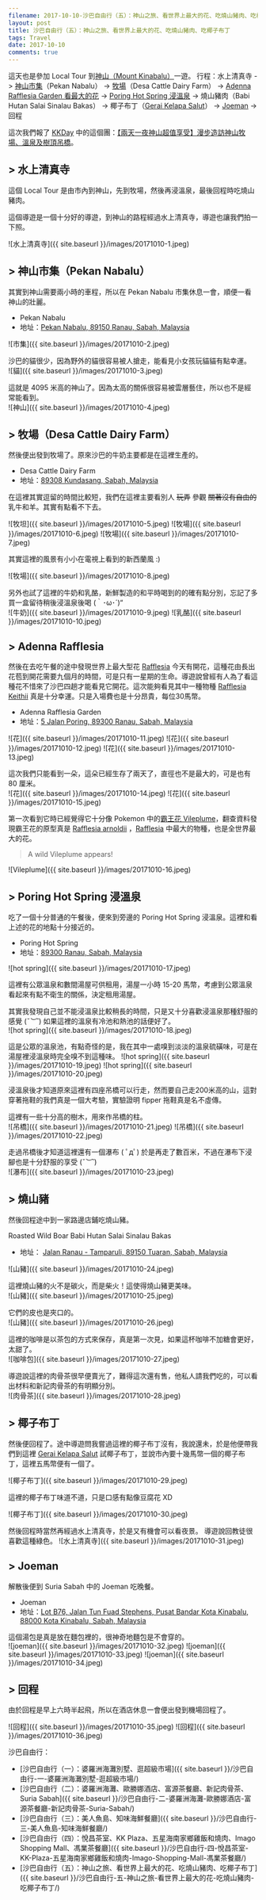```yaml
---
filename: 2017-10-10-沙巴自由行（五）：神山之旅、看世界上最大的花、吃燒山豬肉、吃椰子布丁.md
layout: post
title: 沙巴自由行（五）：神山之旅、看世界上最大的花、吃燒山豬肉、吃椰子布丁
tags: Travel
date: 2017-10-10
comments: true
---
```


這天也是參加 Local Tour 到[神山（Mount Kinabalu）](https://en.m.wikipedia.org/wiki/Mount_Kinabalu)一遊。 
行程：水上清真寺 -> [神山市集](https://www.google.com.hk/maps/place/Pekan+Nabalu,+89150+Ranau,+Sabah,+Malaysia/@6.0299369,116.4592218,15z/data=!4m2!3m1!1s0x323b9f98b0a31dc5:0x9a652289e7f151f1?sa=X&hl=en-hk)（Pekan Nabalu） -> [牧場](https://www.google.com.hk/maps/place/desa+dairy+farm/@6.0163256,116.5914956,13z/data=!4m2!3m1!1s0x0:0xe6eb49c35ff2519f?sa=X&hl=en-hk)（Desa Cattle Dairy Farm） -> [Adenna Rafflesia Garden 看最大的花](https://maps.google.com.hk/maps?client=safari&hl=en-hk&biw=551&bih=795&um=1&ie=UTF-8&fb=1&gl=hk&entry=s&sa=X&ftid=0x323bbe08e13833bf:0x5911868a676237cc&gmm=CgIgAQ%3D%3D) -> [Poring Hot Spring 浸溫泉](https://www.google.com.hk/maps/place//data=!4m2!3m1!1s0x323bbde27680ca83:0x6e1212d7f13696ea?sa=X&hl=en-hk) -> 燒山豬肉（Babi Hutan Salai Sinalau Bakas） -> 椰子布丁（[Gerai Kelapa Salut](https://foursquare.com/v/gerai-kelapa-salut/4ea8eda89a522efffb63ed1e)） -> [Joeman](https://www.google.com.hk/maps/place/Joeman+Bistro+%26+Cafe,+Lot+B76,+Jalan+Tun+Fuad+Stephens,+Pusat+Bandar+Kota+Kinabalu,+88000+Kota+Kinabalu,+Sabah,+Malaysia/@5.987565,116.0766099,17z/data=!4m2!3m1!1s0x323b69889cf0495f:0x219c421f94648bbb?hl=en-hk) -> 回程

這次我們報了 [KKDay](https://www.kkday.com/en) 中的這個團：[【兩天一夜神山超值享受】漫步造訪神山牧場、溫泉及樹頂吊橋](https://www.kkday.com/zh-hk/product/10262)。 

## > 水上清真寺

這個 Local Tour 是由市內到神山，先到牧場，然後再浸溫泉，最後回程時吃燒山豬肉。

這個導遊是一個十分好的導遊，到神山的路程經過水上清真寺，導遊也讓我們拍一下照。  

![水上清真寺]({{ site.baseurl }}/images/20171010-1.jpeg)

## > 神山市集（Pekan Nabalu）

其實到神山需要兩小時的車程，所以在 Pekan Nabalu 市集休息一會，順便一看神山的壯麗。

* Pekan Nabalu
* 地址：[Pekan Nabalu, 89150 Ranau, Sabah, Malaysia](https://www.google.com.hk/maps/place/Pekan+Nabalu,+89150+Ranau,+Sabah,+Malaysia/@6.0299369,116.4592218,15z/data=!4m2!3m1!1s0x323b9f98b0a31dc5:0x9a652289e7f151f1?sa=X&hl=en-hk)

![市集]({{ site.baseurl }}/images/20171010-2.jpeg)

沙巴的貓很少，因為野外的貓很容易被人搶走，能看見小女孩玩貓貓有點幸運。  
![貓]({{ site.baseurl }}/images/20171010-3.jpeg)

這就是 4095 米高的神山了。因為太高的關係很容易被雲層藝住，所以也不是經常能看到。  
![神山]({{ site.baseurl }}/images/20171010-4.jpeg)

## > 牧場（Desa Cattle Dairy Farm）

然後便出發到牧場了。原來沙巴的牛奶主要都是在這裡生產的。

* Desa Cattle Dairy Farm
* 地址：[89308 Kundasang, Sabah, Malaysia](https://www.google.com.hk/maps/place/desa+dairy+farm/@6.0163256,116.5914956,13z/data=!4m2!3m1!1s0x0:0xe6eb49c35ff2519f?sa=X&hl=en-hk)

在這裡其實逗留的時間比較短，我們在這裡主要看別人 ~~玩弄~~ 參觀 ~~關著沒有自由的~~ 乳牛和羊。其實有點看不下去。

![牧坦]({{ site.baseurl }}/images/20171010-5.jpeg)
![牧場]({{ site.baseurl }}/images/20171010-6.jpeg)
![牧場]({{ site.baseurl }}/images/20171010-7.jpeg)

其實這裡的風景有小小在電視上看到的新西蘭風 :)

![牧場]({{ site.baseurl }}/images/20171010-8.jpeg)

另外也試了這裡的牛奶和乳酪，新鮮製造的和平時喝到的的確有點分別，忘記了多買一盒留待稍後浸溫泉後喝  (｀･ω･´)“  
![牛奶]({{ site.baseurl }}/images/20171010-9.jpeg)
![乳酪]({{ site.baseurl }}/images/20171010-10.jpeg)

## > Adenna Rafflesia
然後在去吃午餐的途中發現世界上最大型花 [Rafflesia](https://en.m.wikipedia.org/wiki/Rafflesia) 今天有開花，這種花由長出花苞到開花需要九個月的時間，可是只有一星期的生命。導遊說曾經有人為了看這種花不惜來了沙巴四趟才能看見它開花。這次能夠看見其中一種物種 [Rafflesia Keithii](https://en.m.wikipedia.org/wiki/Rafflesia_keithii) 真是十分幸運。只是入場費也是十分昂貴，每位30馬幣。

* Adenna Rafflesia Garden
* 地址：[5 Jalan Poring, 89300 Ranau, Sabah, Malaysia](https://maps.google.com.hk/maps?client=safari&hl=en-hk&biw=551&bih=795&um=1&ie=UTF-8&fb=1&gl=hk&entry=s&sa=X&ftid=0x323bbe08e13833bf:0x5911868a676237cc&gmm=CgIgAQ%3D%3D)

![花]({{ site.baseurl }}/images/20171010-11.jpeg)
![花]({{ site.baseurl }}/images/20171010-12.jpeg)
![花]({{ site.baseurl }}/images/20171010-13.jpeg)

這次我們只能看到一朵，這朵已經生存了兩天了，直徑也不是最大的，可是也有 80 厘米。  
![花]({{ site.baseurl }}/images/20171010-14.jpeg)
![花]({{ site.baseurl }}/images/20171010-15.jpeg)

第一次看到它時已經覺得它十分像 Pokemon 中的[霸王花 Vileplume](https://is.gd/xCGsmT)，翻查資料發現霸王花的原型真是 [Rafflesia arnoldii](https://en.m.wikipedia.org/wiki/Rafflesia_arnoldii) ，[Rafflesia](https://en.m.wikipedia.org/wiki/Rafflesia) 中最大的物種，也是全世界最大的花。  

> A wild Vileplume appears!

![Vileplume]({{ site.baseurl }}/images/20171010-16.jpeg)

## > Poring Hot Spring 浸溫泉
吃了一個十分普通的午餐後，便來到旁邊的 Poring Hot Spring 浸溫泉。這裡和看上述的花的地點十分接近的。

* Poring Hot Spring
* 地址：[89300 Ranau, Sabah, Malaysia](https://www.google.com.hk/maps/place//data=!4m2!3m1!1s0x323bbde27680ca83:0x6e1212d7f13696ea?sa=X&hl=en-hk)

![hot spring]({{ site.baseurl }}/images/20171010-17.jpeg)

這裡有公眾溫泉和數間湯屋可供租用，湯屋一小時 15-20 馬幣，考慮到公眾溫泉看起來有點不衛生的關係，決定租用湯屋。  

其實我發現自己並不能浸溫泉比較稍長的時間，只是又十分喜歡浸溫泉那種舒服的感覺  (*˘︶˘*) 如果這裡的溫泉有冷池和熱池的話便好了。  
![hot spring]({{ site.baseurl }}/images/20171010-18.jpeg)

這是公眾的溫泉池，有點奇怪的是，我在其中一處嗅到淡淡的溫泉硫磺味，可是在湯屋裡浸溫泉時完全嗅不到這種味。
![hot spring]({{ site.baseurl }}/images/20171010-19.jpeg)
![hot spring]({{ site.baseurl }}/images/20171010-20.jpeg)

浸溫泉後才知道原來這裡有四座吊橋可以行走，然而要自己走200米高的山，這對穿著拖鞋的我們真是一個大考驗，實驗證明 fipper 拖鞋真是名不虛傳。

這裡有一些十分高的樹木，用來作吊橋的柱。  
![吊橋]({{ site.baseurl }}/images/20171010-21.jpeg)
![吊橋]({{ site.baseurl }}/images/20171010-22.jpeg)

走過吊橋後才知道這裡還有一個瀑布 ( ﾟдﾟ) 於是再走了數百米，不過在瀑布下浸腳也是十分舒服的享受 (*˘︶˘*)   
![瀑布]({{ site.baseurl }}/images/20171010-23.jpeg)

## > 燒山豬
然後回程途中到一家路邊店鋪吃燒山豬。

Roasted Wild Boar Babi Hutan Salai Sinalau Bakas
* 地址： [Jalan Ranau - Tamparuli, 89150 Tuaran, Sabah, Malaysia](https://goo.gl/maps/q6tJsem8Y562)

![山豬]({{ site.baseurl }}/images/20171010-24.jpeg)

這裡燒山豬的火不是碳火，而是柴火！這使得燒山豬更美味。  
![山豬]({{ site.baseurl }}/images/20171010-25.jpeg)

它們的皮也是夾口的。  
![山豬]({{ site.baseurl }}/images/20171010-26.jpeg)

這裡的咖啡是以茶包的方式來保存，真是第一次見，如果這杯咖啡不加糖會更好，太甜了。  
![咖啡包]({{ site.baseurl }}/images/20171010-27.jpeg)

導遊說這裡的肉骨茶很早便賣光了，難得這次還有售，他私人請我們吃的，可以看出材料和新記肉骨茶的有明顯分別。  
![肉骨茶]({{ site.baseurl }}/images/20171010-28.jpeg)

## > 椰子布丁
然後便回程了。途中導遊問我嘗過這裡的椰子布丁沒有，我說還未，於是他便帶我們到這裡 [Gerai Kelapa Salut](https://foursquare.com/v/gerai-kelapa-salut/4ea8eda89a522efffb63ed1e) 試椰子布丁，並說市內要十幾馬幣一個的椰子布丁，這裡五馬幣便有一個了。

![椰子布丁]({{ site.baseurl }}/images/20171010-29.jpeg)

這裡的椰子布丁味道不道，只是口感有點像豆腐花 XD

![椰子布丁]({{ site.baseurl }}/images/20171010-30.jpeg)

然後回程時當然再經過水上清真寺，於是又有機會可以看夜景。  導遊說回教徒很喜歡這種綠色。
![水上清真寺]({{ site.baseurl }}/images/20171010-31.jpeg)

## > Joeman
解散後便到 Suria Sabah 中的 Joeman 吃晚餐。

* Joeman
* 地址：[Lot B76, Jalan Tun Fuad Stephens, Pusat Bandar Kota Kinabalu, 88000 Kota Kinabalu, Sabah, Malaysia](https://www.google.com.hk/maps/place/Joeman+Bistro+%26+Cafe,+Lot+B76,+Jalan+Tun+Fuad+Stephens,+Pusat+Bandar+Kota+Kinabalu,+88000+Kota+Kinabalu,+Sabah,+Malaysia/@5.987565,116.0766099,17z/data=!4m2!3m1!1s0x323b69889cf0495f:0x219c421f94648bbb?hl=en-hk)

這個湯包是真是放在麵包裡的，很神奇地麵包是不會穿的。  
![joeman]({{ site.baseurl }}/images/20171010-32.jpeg)
![joeman]({{ site.baseurl }}/images/20171010-33.jpeg)
![joeman]({{ site.baseurl }}/images/20171010-34.jpeg)

## > 回程

由於回程是早上六時半起飛，所以在酒店休息一會便出發到機場回程了。

![回程]({{ site.baseurl }}/images/20171010-35.jpeg)
![回程]({{ site.baseurl }}/images/20171010-36.jpeg)

沙巴自由行：
* [沙巴自由行（一）：婆羅洲海灘別墅、逛超級市場]({{ site.baseurl }}/沙巴自由行-一-婆羅洲海灘別墅-逛超級市場/)
* [沙巴自由行（二）：婆羅洲海灘、歐勝娜酒店、富源茶餐廳、新記肉骨茶、Suria Sabah]({{ site.baseurl }}/沙巴自由行-二-婆羅洲海灘-歐勝娜酒店-富源茶餐廳-新記肉骨茶-Suria-Sabah/)
* [沙巴自由行（三）：美人魚島、知味海鮮餐廳]({{ site.baseurl }}/沙巴自由行-三-美人魚島-知味海鮮餐廳/)
* [沙巴自由行（四）：悅昌茶室、KK Plaza、五星海南家鄉雞飯和燒肉、Imago Shopping Mall、馮業茶餐廳]({{ site.baseurl }}/沙巴自由行-四-悅昌茶室-KK-Plaza-五星海南家鄉雞飯和燒肉-Imago-Shopping-Mall-馮業茶餐廳/)
* [沙巴自由行（五）：神山之旅、看世界上最大的花、吃燒山豬肉、吃椰子布丁]({{ site.baseurl }}/沙巴自由行-五-神山之旅-看世界上最大的花-吃燒山豬肉-吃椰子布丁/)
